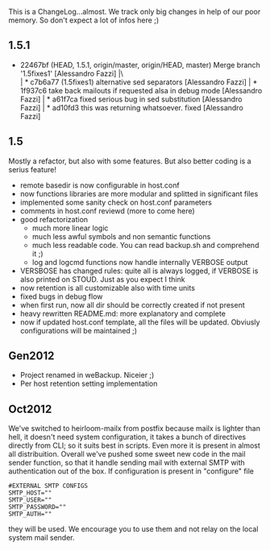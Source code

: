 This is a ChangeLog...almost. We track only big changes in help
of our poor memory. So don't expect a lot of infos here ;)


1.5.1
-----

*   22467bf (HEAD, 1.5.1, origin/master, origin/HEAD, master) Merge branch '1.5fixes1' [Alessandro Fazzi]
|\  
| * c7b6a77 (1.5fixes1) alternative sed separators [Alessandro Fazzi]
| * 1f937c6 take back mailouts if requested alsa in debug mode [Alessandro Fazzi]
| * a61f7ca fixed serious bug in sed substitution [Alessandro Fazzi]
| * ad10fd3 this was returning whatsoever. fixed [Alessandro Fazzi]

1.5
-------

Mostly a refactor, but also with some features. But also better coding
is a serius feature!

* remote basedir is now configurable in host.conf
* now functions libraries are more modular and splitted in significant files
* implemented some sanity check on host.conf parameters
* comments in host.conf reviewd (more to come here)
* good refactorization
  * much more linear logic
  * much less awful symbols and non semantic functions
  * much less readable code. You can read backup.sh and comprehend it ;)
  * log and logcmd functions now handle internally VERBOSE output
* VERSBOSE has changed rules: quite all is always logged, if VERBOSE
  is also printed on STOUD. Just as you expect I think
* now retention is all customizable also with time units
* fixed bugs in debug flow
* when first run, now all dir should be correctly created if not present
* heavy rewritten README.md: more explanatory and complete
* now if updated host.conf template, all the files will be updated. Obviusly
  configurations will be maintained ;)


Gen2012
-------

* Project renamed in weBackup. Niceier ;)
* Per host retention setting implementation

Oct2012
-------

We've switched to heirloom-mailx from postfix because mailx
is lighter than hell, it doesn't need system configuration, it
takes a bunch of directives directly from CLI; so it suits best
in scripts. Even more it is present in almost all distribuition. 
Overall we've pushed some sweet new code in the mail sender
function, so that it handle sending mail with external SMTP with
authentication out of the box. If configuration is present in "configure" file

    #EXTERNAL SMTP CONFIGS
    SMTP_HOST=""
    SMTP_USER=""
    SMTP_PASSWORD=""
    SMTP_AUTH=""

they will be used. We encourage you to use them and not relay on the
local system mail sender.